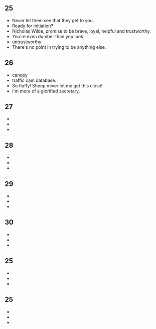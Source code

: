 ## 25
* Never let them see that they get to you.
* Ready for initiation?
* Nicholas Wilde, promise to be brave, loyal, helpful and trustworthy.
* You're even dumber than you look.
* untrustworthy
*  There's no point in trying to be anything else.
## 26
* canopy
* traffic cam database.
* So fluffy! Sheep never let me get this close!
* I'm more of a glorified secretary.

## 27
* 
* 
* 


## 28
* 
* 
* 


## 29
* 
* 
* 


## 30
* 
* 
* 
## 25
* 
* 
* 
## 25
* 
* 
* 